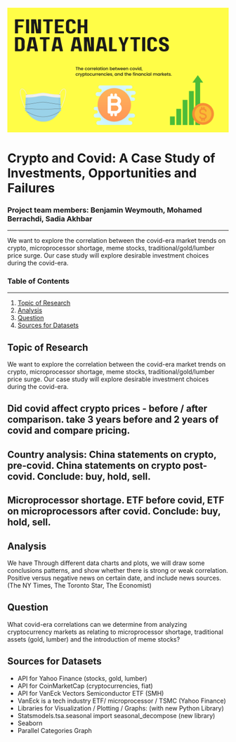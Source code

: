 ![ProjectLogo](/Resources/groupprojectlogo.png)
# Crypto and Covid: A Case Study of Investments, Opportunities and Failures 

### Project team members: Benjamin Weymouth, Mohamed Berrachdi, Sadia Akhbar ###
-----------------------------
We want to explore the correlation between the covid-era market trends on crypto, microprocessor shortage, meme stocks, traditional/gold/lumber price surge. Our case study will explore desirable investment choices during the covid-era. 

### Table of Contents ### 
-----------------------------
1. [Topic of Research](#Topic-of-Research) 
1. [Analysis](#Analysis) 
1. [Question](#Question) 
1. [Sources for Datasets](#Sources-for-Datasets) 
 

## Topic of Research
We want to explore the correlation between the covid-era market trends on crypto, microprocessor shortage, meme stocks, traditional/gold/lumber price surge. Our case study will explore desirable investment choices during the covid-era. 

## Did covid affect crypto prices - before / after comparison. take 3 years before and 2 years of covid and compare pricing. 
## Country analysis: China statements on crypto, pre-covid. China statements on crypto post-covid. Conclude: buy, hold, sell. 
## Microprocessor shortage. ETF before covid, ETF on microprocessors after covid. Conclude: buy, hold, sell. 

## Analysis
We have Through different data charts and plots, we will draw some conclusions patterns, and show whether there is strong or weak correlation. Positive versus negative news on certain date, and include news sources. (The NY Times, The Toronto Star, The Economist) 

## Question
What covid-era correlations can we determine from analyzing cryptocurrency markets as relating to microprocessor shortage, traditional assets (gold, lumber) and the introduction of meme stocks? 

## Sources for Datasets
* API for Yahoo Finance (stocks, gold, lumber) 
* API for CoinMarketCap (cryptocurrencies, fiat) 
* API  for VanEck Vectors Semiconductor ETF (SMH)
* VanEck is a tech industry ETF/ microprocessor / TSMC  (Yahoo Finance)
* Libraries for Visualization / Plotting / Graphs: (with new Python Library)
* Statsmodels.tsa.seasonal import seasonal_decompose (new library)
* Seaborn 
* Parallel Categories Graph 
